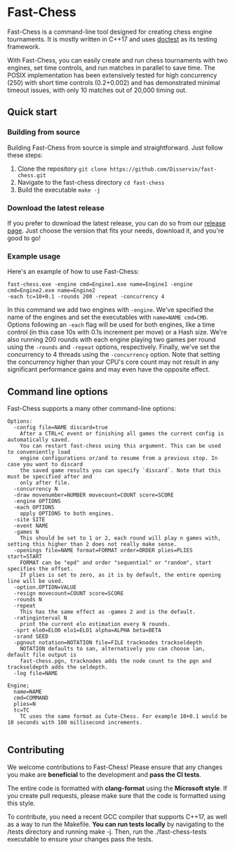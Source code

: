 # Fast-Chess

Fast-Chess is a command-line tool designed for creating chess engine tournaments. It is mostly written in C++17 and uses [doctest](https://github.com/doctest/doctest) as its testing framework.

With Fast-Chess, you can easily create and run chess tournaments with two engines, 
set time controls, and run matches in parallel to save time. 
The POSIX implementation has been extensively tested for high concurrency (250) with short time controls (0.2+0.002) and has demonstrated minimal timeout issues, with only 10 matches out of 20,000 timing out.

## Quick start

### Building from source

Building Fast-Chess from source is simple and straightforward. Just follow these steps:

1. Clone the repository `git clone https://github.com/Disservin/fast-chess.git`
2. Navigate to the fast-chess directory `cd fast-chess`
3. Build the executable `make -j`

### Download the latest release

If you prefer to download the latest release, you can do so from our [release page](https://github.com/Disservin/fast-chess/releases). 
Just choose the version that fits your needs, download it, and you're good to go!

### Example usage

Here's an example of how to use Fast-Chess:

```
fast-chess.exe -engine cmd=Engine1.exe name=Engine1 -engine cmd=Engine2.exe name=Engine2 
-each tc=10+0.1 -rounds 200 -repeat -concurrency 4
```

In this command we add two engines with `-engine`. We've specified the name of the 
engines and set the executables with `name=NAME cmd=CMD`. Options following an `-each` flag will be
used for both engines, like a time control (in this case 10s with 0.1s increment per move) or a Hash size.
We're also running 200 rounds with each engine playing two games per round using the `-rounds` and `-repeat` options, 
respectively. Finally, we've set the concurrency to 4 threads using the `-concurrency` option. 
Note that setting the concurrency higher than your CPU's core count may not result in any significant performance gains 
and may even have the opposite effect.

## Command line options

Fast-Chess supports a many other command-line options:

```
Options:
  -config file=NAME discard=true
    After a CTRL+C event or finishing all games the current config is automatically saved.
    You can restart fast-chess using this argument. This can be used to conveniently load
    engine configurations or/and to resume from a previous stop. In case you want to discard
    the saved game results you can specify `discard`. Note that this must be specified after and
    only after file.
  -concurrency N
  -draw movenumber=NUMBER movecount=COUNT score=SCORE
  -engine OPTIONS
  -each OPTIONS
    apply OPTIONS to both engines.
  -site SITE
  -event NAME
  -games N
    This should be set to 1 or 2, each round will play n games with, setting this higher than 2 does not really make sense.
  -openings file=NAME format=FORMAT order=ORDER plies=PLIES start=START
    FORMAT can be "epd" and order "sequential" or "random", start specifies the offset.
    If plies is set to zero, as it is by default, the entire opening line will be used.
  -option.OPTION=VALUE
  -resign movecount=COUNT score=SCORE
  -rounds N
  -repeat
    This has the same effect as -games 2 and is the default.
  -ratinginterval N
    print the current elo estimation every N rounds.
  -sprt elo0=ELO0 elo1=ELO1 alpha=ALPHA beta=BETA
  -srand SEED
  -pgnout notation=NOTATION file=FILE tracknodes trackseldepth
    NOTATION defaults to san, alternatively you can choose lan, default file output is
    fast-chess.pgn, tracknodes adds the node count to the pgn and trackseldepth adds the seldepth.
  -log file=NAME

Engine;
  name=NAME
  cmd=COMMAND
  plies=N
  tc=TC
    TC uses the same format as Cute-Chess. For example 10+0.1 would be 10 seconds with 100 millisecond increments.
  
```

## Contributing

We welcome contributions to Fast-Chess! Please ensure that any changes you make are **beneficial** to the development and **pass the CI tests**.

The entire code is formatted with **clang-format** using the **Microsoft style**. If you create pull requests, please make sure that the code is formatted using this style.

To contribute, you need a recent GCC compiler that supports C++17, as well as a way to run the Makefile. **You can run tests locally** by navigating to the /tests directory and running make -j. 
Then, run the ./fast-chess-tests executable to ensure your changes pass the tests.
